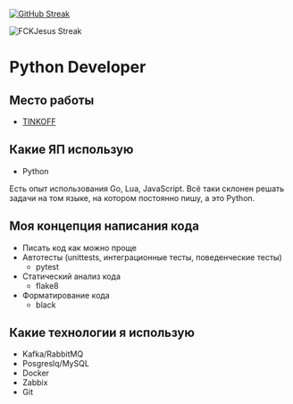 [![GitHub Streak](https://streak-stats.demolab.com?user=FCKJesus&theme=radical&hide_border=true&border_radius=15&locale=ru&date_format=j%20M%5B%20Y%5D)](https://git.io/streak-stats)

![FCKJesus Streak]([https://fckjesus.github.io](https://fckjesus.github.io/assets/test.svg)/)

# Python Developer

## Место работы

- [TINKOFF](https://tinkoff.ru)

## Какие ЯП использую

- Python

Есть опыт использования Go, Lua, JavaScript. Всё таки склонен решать задачи на том языке, на котором постоянно пишу, а это Python.

## Моя концепция написания кода

- Писать код как можно проще
- Автотесты (unittests, интеграционные тесты, поведенческие тесты)
  - pytest
- Статический анализ кода
  - flake8
- Форматирование кода
  - black

## Какие технологии я использую

- Kafka/RabbitMQ
- Posgreslq/MySQL
- Docker
- Zabbix
- Git
